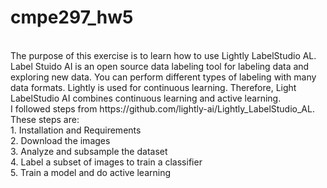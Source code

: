 # cmpe297_hw5 </br>
</br>
The purpose of this exercise is to learn how to use Lightly LabelStudio AL. Label Stuido AI is an open source data labeling tool for labeling data and exploring new data. You can perform different types of labeling with many data formats. Lightly is used for continuous learning. Therefore, Light LabelStudio AI combines continuous learning and active learning. </br>
I followed steps from https://github.com/lightly-ai/Lightly_LabelStudio_AL. These steps are: </br>
1. Installation and Requirements </br>
2. Download the images </br>
3. Analyze and subsample the dataset </br>
4. Label a subset of images to train a classifier </br>
5. Train a model and do active learning
</br>
</br>

